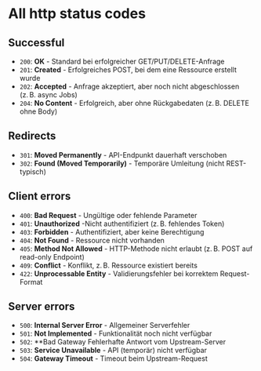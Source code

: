 # All http status codes
## Successful
- `200`: **OK**	- Standard bei erfolgreicher GET/PUT/DELETE-Anfrage
- `201`: **Created** - Erfolgreiches POST, bei dem eine Ressource erstellt wurde
- `202`: **Accepted** -	Anfrage akzeptiert, aber noch nicht abgeschlossen (z. B. async Jobs)
- `204`: **No Content** -	Erfolgreich, aber ohne Rückgabedaten (z. B. DELETE ohne Body)

## Redirects
- `301`: **Moved Permanently** - API-Endpunkt dauerhaft verschoben
- `302`: **Found (Moved Temporarily)** -	Temporäre Umleitung (nicht REST-typisch)

## Client errors
- `400`: **Bad Request** - Ungültige oder fehlende Parameter
- `401`: **Unauthorized** -Nicht authentifiziert (z. B. fehlendes Token)
- `403`: **Forbidden**	- Authentifiziert, aber keine Berechtigung
- `404`: **Not Found** -	Ressource nicht vorhanden
- `405`: **Method Not Allowed** - HTTP-Methode nicht erlaubt (z. B. POST auf read-only Endpoint)
- `409`: **Conflict** - Konflikt, z. B. Ressource existiert bereits
- `422`: **Unprocessable Entity** - Validierungsfehler bei korrektem Request-Format

## Server errors
- `500`: **Internal Server Error** - Allgemeiner Serverfehler
- `501`: **Not Implemented** - Funktionalität noch nicht verfügbar
- `502`: **Bad Gateway	Fehlerhafte Antwort vom Upstream-Server
- `503`: **Service Unavailable** - API (temporär) nicht verfügbar
- `504`: **Gateway Timeout** - Timeout beim Upstream-Request
